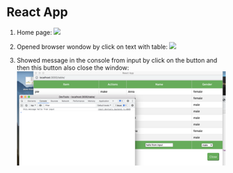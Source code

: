 # React App

1. Home page:
![](images/homePage.png)

2. Opened browser wondow by click on text with table:
![](images/table.png)

3. Showed message in the console from input by click on the button and then this button also close the window:
![](images/console.png)
